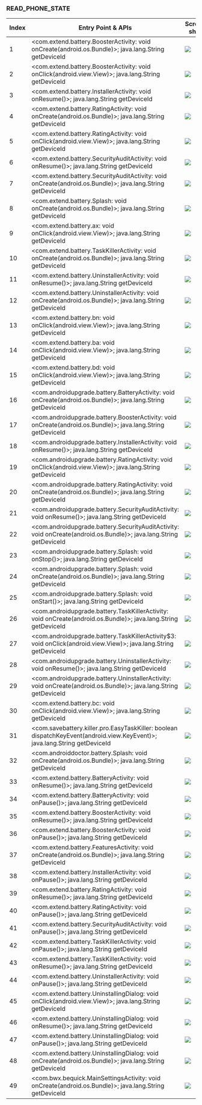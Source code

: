 ### READ_PHONE_STATE
| Index | Entry Point & APIs | Screen shot | Resource id | Label |
| ------------- | ------------- | ------------- |-------------|-------------|
| 1 | <com.extend.battery.BoosterActivity: void onCreate(android.os.Bundle)>; java.lang.String getDeviceId | ![](D:\COSMOS\output\py\Drebin\FakeDoc\f4842871b8bf136aa9fe3176273042f9d155a4d576e0b91924029bd6c77a827e\com.extend.battery.BoosterActivity.png) |  | |
| 2 | <com.extend.battery.BoosterActivity: void onClick(android.view.View)>; java.lang.String getDeviceId | ![](D:\COSMOS\output\py\Drebin\FakeDoc\ff312be2361820e61a211adeefc56e8be9486deda559242d73a27ed731318938\com.extend.battery.BoosterActivity.png) |  | |
| 3 | <com.extend.battery.InstallerActivity: void onResume()>; java.lang.String getDeviceId | ![](D:\COSMOS\output\py\Drebin\FakeDoc\ff312be2361820e61a211adeefc56e8be9486deda559242d73a27ed731318938\com.extend.battery.InstallerActivity.png) |  | |
| 4 | <com.extend.battery.RatingActivity: void onCreate(android.os.Bundle)>; java.lang.String getDeviceId | ![](D:\COSMOS\output\py\Drebin\FakeDoc\fdcbff70e0c65ccdd16b396b4276a343ac4f66842e3f87614e42785e4ef14cf8\com.extend.battery.RatingActivity.png) |  | |
| 5 | <com.extend.battery.RatingActivity: void onClick(android.view.View)>; java.lang.String getDeviceId | ![](D:\COSMOS\output\py\Drebin\FakeDoc\fdcbff70e0c65ccdd16b396b4276a343ac4f66842e3f87614e42785e4ef14cf8\com.extend.battery.RatingActivity.png) |  | |
| 6 | <com.extend.battery.SecurityAuditActivity: void onResume()>; java.lang.String getDeviceId | ![](D:\COSMOS\output\py\Drebin\FakeDoc\ff312be2361820e61a211adeefc56e8be9486deda559242d73a27ed731318938\com.extend.battery.SecurityAuditActivity.png) |  | |
| 7 | <com.extend.battery.SecurityAuditActivity: void onCreate(android.os.Bundle)>; java.lang.String getDeviceId | ![](D:\COSMOS\output\py\Drebin\FakeDoc\fdcbff70e0c65ccdd16b396b4276a343ac4f66842e3f87614e42785e4ef14cf8\com.extend.battery.SecurityAuditActivity.png) |  | |
| 8 | <com.extend.battery.Splash: void onCreate(android.os.Bundle)>; java.lang.String getDeviceId | ![](D:\COSMOS\output\py\Drebin\FakeDoc\ff312be2361820e61a211adeefc56e8be9486deda559242d73a27ed731318938\com.extend.battery.Splash.png) |  | |
| 9 | <com.extend.battery.ax: void onClick(android.view.View)>; java.lang.String getDeviceId | ![](D:\COSMOS\output\py\Drebin\FakeDoc\f4842871b8bf136aa9fe3176273042f9d155a4d576e0b91924029bd6c77a827e\com.extend.battery.TaskKillerActivity.png) |  | |
| 10 | <com.extend.battery.TaskKillerActivity: void onCreate(android.os.Bundle)>; java.lang.String getDeviceId | ![](D:\COSMOS\output\py\Drebin\FakeDoc\fdcbff70e0c65ccdd16b396b4276a343ac4f66842e3f87614e42785e4ef14cf8\com.extend.battery.TaskKillerActivity.png) |  | |
| 11 | <com.extend.battery.UninstallerActivity: void onResume()>; java.lang.String getDeviceId | ![](D:\COSMOS\output\py\Drebin\FakeDoc\ff312be2361820e61a211adeefc56e8be9486deda559242d73a27ed731318938\com.extend.battery.UninstallerActivity.png) |  | |
| 12 | <com.extend.battery.UninstallerActivity: void onCreate(android.os.Bundle)>; java.lang.String getDeviceId | ![](D:\COSMOS\output\py\Drebin\FakeDoc\fdcbff70e0c65ccdd16b396b4276a343ac4f66842e3f87614e42785e4ef14cf8\com.extend.battery.UninstallerActivity.png) |  | |
| 13 | <com.extend.battery.bn: void onClick(android.view.View)>; java.lang.String getDeviceId | ![](D:\COSMOS\output\py\Drebin\FakeDoc\e8aa27a7be397dfe86fe6188423afbae58481b064badb9ebe2c43b52886910c9\com.extend.battery.TaskKillerActivity.png) |  | |
| 14 | <com.extend.battery.ba: void onClick(android.view.View)>; java.lang.String getDeviceId | ![](D:\COSMOS\output\py\Drebin\FakeDoc\f30248196e80961c21f37a12ca0164a362b0f8701e5dd5ad5ef1282a0900cbaa\com.extend.battery.TaskKillerActivity.png) |  | |
| 15 | <com.extend.battery.bd: void onClick(android.view.View)>; java.lang.String getDeviceId | ![](D:\COSMOS\output\py\Drebin\FakeDoc\ff312be2361820e61a211adeefc56e8be9486deda559242d73a27ed731318938\com.extend.battery.TaskKillerActivity.png) |  | |
| 16 | <com.androidupgrade.battery.BatteryActivity: void onCreate(android.os.Bundle)>; java.lang.String getDeviceId | ![](D:\COSMOS\output\py\Drebin\FakeDoc\ef3f7123c77d5241f32d7cf4a6ba9944c534bd05afe64c806bdca1a4220cda3e\com.androidupgrade.battery.BatteryActivity.png) |  | |
| 17 | <com.androidupgrade.battery.BoosterActivity: void onCreate(android.os.Bundle)>; java.lang.String getDeviceId | ![](D:\COSMOS\output\py\Drebin\FakeDoc\ef3f7123c77d5241f32d7cf4a6ba9944c534bd05afe64c806bdca1a4220cda3e\com.androidupgrade.battery.BoosterActivity.png) |  | |
| 18 | <com.androidupgrade.battery.InstallerActivity: void onResume()>; java.lang.String getDeviceId | ![](D:\COSMOS\output\py\Drebin\FakeDoc\e13503c9ca82ed988bfa9195393418dc667794279c87d8a5fc2d018ffd2fd22b\com.androidupgrade.battery.InstallerActivity.png) |  | |
| 19 | <com.androidupgrade.battery.RatingActivity: void onClick(android.view.View)>; java.lang.String getDeviceId | ![](D:\COSMOS\output\py\Drebin\FakeDoc\ef3f7123c77d5241f32d7cf4a6ba9944c534bd05afe64c806bdca1a4220cda3e\com.androidupgrade.battery.RatingActivity.png) |  | |
| 20 | <com.androidupgrade.battery.RatingActivity: void onCreate(android.os.Bundle)>; java.lang.String getDeviceId | ![](D:\COSMOS\output\py\Drebin\FakeDoc\ef3f7123c77d5241f32d7cf4a6ba9944c534bd05afe64c806bdca1a4220cda3e\com.androidupgrade.battery.RatingActivity.png) |  | |
| 21 | <com.androidupgrade.battery.SecurityAuditActivity: void onResume()>; java.lang.String getDeviceId | ![](D:\COSMOS\output\py\Drebin\FakeDoc\e13503c9ca82ed988bfa9195393418dc667794279c87d8a5fc2d018ffd2fd22b\com.androidupgrade.battery.SecurityAuditActivity.png) |  | |
| 22 | <com.androidupgrade.battery.SecurityAuditActivity: void onCreate(android.os.Bundle)>; java.lang.String getDeviceId | ![](D:\COSMOS\output\py\Drebin\FakeDoc\ef3f7123c77d5241f32d7cf4a6ba9944c534bd05afe64c806bdca1a4220cda3e\com.androidupgrade.battery.SecurityAuditActivity.png) |  | |
| 23 | <com.androidupgrade.battery.Splash: void onStop()>; java.lang.String getDeviceId | ![](D:\COSMOS\output\py\Drebin\FakeDoc\e13503c9ca82ed988bfa9195393418dc667794279c87d8a5fc2d018ffd2fd22b\com.androidupgrade.battery.Splash.png) |  | |
| 24 | <com.androidupgrade.battery.Splash: void onCreate(android.os.Bundle)>; java.lang.String getDeviceId | ![](D:\COSMOS\output\py\Drebin\FakeDoc\ef3f7123c77d5241f32d7cf4a6ba9944c534bd05afe64c806bdca1a4220cda3e\com.androidupgrade.battery.Splash.png) |  | |
| 25 | <com.androidupgrade.battery.Splash: void onStart()>; java.lang.String getDeviceId | ![](D:\COSMOS\output\py\Drebin\FakeDoc\e13503c9ca82ed988bfa9195393418dc667794279c87d8a5fc2d018ffd2fd22b\com.androidupgrade.battery.Splash.png) |  | |
| 26 | <com.androidupgrade.battery.TaskKillerActivity: void onCreate(android.os.Bundle)>; java.lang.String getDeviceId | ![](D:\COSMOS\output\py\Drebin\FakeDoc\ef3f7123c77d5241f32d7cf4a6ba9944c534bd05afe64c806bdca1a4220cda3e\com.androidupgrade.battery.TaskKillerActivity.png) |  | |
| 27 | <com.androidupgrade.battery.TaskKillerActivity$3: void onClick(android.view.View)>; java.lang.String getDeviceId | ![](D:\COSMOS\output\py\Drebin\FakeDoc\e888192a3eaa165904cc19129aa31fc1bad9913fb1cfb2cc3df22dde8eeea68d\com.androidupgrade.battery.TaskKillerActivity.png) |  | |
| 28 | <com.androidupgrade.battery.UninstallerActivity: void onResume()>; java.lang.String getDeviceId | ![](D:\COSMOS\output\py\Drebin\FakeDoc\e13503c9ca82ed988bfa9195393418dc667794279c87d8a5fc2d018ffd2fd22b\com.androidupgrade.battery.UninstallerActivity.png) |  | |
| 29 | <com.androidupgrade.battery.UninstallerActivity: void onCreate(android.os.Bundle)>; java.lang.String getDeviceId | ![](D:\COSMOS\output\py\Drebin\FakeDoc\ef3f7123c77d5241f32d7cf4a6ba9944c534bd05afe64c806bdca1a4220cda3e\com.androidupgrade.battery.UninstallerActivity.png) |  | |
| 30 | <com.extend.battery.bc: void onClick(android.view.View)>; java.lang.String getDeviceId | ![](D:\COSMOS\output\py\Drebin\FakeDoc\34b3d51b46a04f6daadc6cecb13dc39bd423f64b0feb326092a1d0c67c2143fb\com.extend.battery.TaskKillerActivity.png) |  | |
| 31 | <com.savebattery.killer.pro.EasyTaskKiller: boolean dispatchKeyEvent(android.view.KeyEvent)>; java.lang.String getDeviceId | ![](D:\COSMOS\output\py\Drebin\FakeDoc\230eb9cbee47d3bc07e7ae26185c5f2abbe68fdbae9726bb3cb66d609e19b739\com.savebattery.killer.pro.EasyTaskKiller.png) |  | |
| 32 | <com.androiddoctor.battery.Splash: void onCreate(android.os.Bundle)>; java.lang.String getDeviceId | ![](D:\COSMOS\output\py\Drebin\FakeDoc\afc460d9d889935946c4a70be3130cbe0f5b4eafc248e3c69811e292ecc5e4f5\com.androiddoctor.battery.Splash.png) |  | |
| 33 | <com.extend.battery.BatteryActivity: void onResume()>; java.lang.String getDeviceId | ![](D:\COSMOS\output\py\Drebin\FakeDoc\fdcbff70e0c65ccdd16b396b4276a343ac4f66842e3f87614e42785e4ef14cf8\com.extend.battery.BatteryActivity.png) |  | |
| 34 | <com.extend.battery.BatteryActivity: void onPause()>; java.lang.String getDeviceId | ![](D:\COSMOS\output\py\Drebin\FakeDoc\fdcbff70e0c65ccdd16b396b4276a343ac4f66842e3f87614e42785e4ef14cf8\com.extend.battery.BatteryActivity.png) |  | |
| 35 | <com.extend.battery.BoosterActivity: void onResume()>; java.lang.String getDeviceId | ![](D:\COSMOS\output\py\Drebin\FakeDoc\fdcbff70e0c65ccdd16b396b4276a343ac4f66842e3f87614e42785e4ef14cf8\com.extend.battery.BoosterActivity.png) |  | |
| 36 | <com.extend.battery.BoosterActivity: void onPause()>; java.lang.String getDeviceId | ![](D:\COSMOS\output\py\Drebin\FakeDoc\fdcbff70e0c65ccdd16b396b4276a343ac4f66842e3f87614e42785e4ef14cf8\com.extend.battery.BoosterActivity.png) |  | |
| 37 | <com.extend.battery.FeaturesActivity: void onCreate(android.os.Bundle)>; java.lang.String getDeviceId | ![](D:\COSMOS\output\py\Drebin\FakeDoc\fdcbff70e0c65ccdd16b396b4276a343ac4f66842e3f87614e42785e4ef14cf8\com.extend.battery.FeaturesActivity.png) |  | |
| 38 | <com.extend.battery.InstallerActivity: void onPause()>; java.lang.String getDeviceId | ![](D:\COSMOS\output\py\Drebin\FakeDoc\fdcbff70e0c65ccdd16b396b4276a343ac4f66842e3f87614e42785e4ef14cf8\com.extend.battery.InstallerActivity.png) |  | |
| 39 | <com.extend.battery.RatingActivity: void onResume()>; java.lang.String getDeviceId | ![](D:\COSMOS\output\py\Drebin\FakeDoc\c07f6b06baf907e094910e433174b4edfc4582942f50ade194a61abdf23085f3\com.extend.battery.RatingActivity.png) |  | |
| 40 | <com.extend.battery.RatingActivity: void onPause()>; java.lang.String getDeviceId | ![](D:\COSMOS\output\py\Drebin\FakeDoc\c07f6b06baf907e094910e433174b4edfc4582942f50ade194a61abdf23085f3\com.extend.battery.RatingActivity.png) |  | |
| 41 | <com.extend.battery.SecurityAuditActivity: void onPause()>; java.lang.String getDeviceId | ![](D:\COSMOS\output\py\Drebin\FakeDoc\fdcbff70e0c65ccdd16b396b4276a343ac4f66842e3f87614e42785e4ef14cf8\com.extend.battery.SecurityAuditActivity.png) |  | |
| 42 | <com.extend.battery.TaskKillerActivity: void onPause()>; java.lang.String getDeviceId | ![](D:\COSMOS\output\py\Drebin\FakeDoc\fdcbff70e0c65ccdd16b396b4276a343ac4f66842e3f87614e42785e4ef14cf8\com.extend.battery.TaskKillerActivity.png) |  | |
| 43 | <com.extend.battery.TaskKillerActivity: void onResume()>; java.lang.String getDeviceId | ![](D:\COSMOS\output\py\Drebin\FakeDoc\fdcbff70e0c65ccdd16b396b4276a343ac4f66842e3f87614e42785e4ef14cf8\com.extend.battery.TaskKillerActivity.png) |  | |
| 44 | <com.extend.battery.UninstallerActivity: void onPause()>; java.lang.String getDeviceId | ![](D:\COSMOS\output\py\Drebin\FakeDoc\fdcbff70e0c65ccdd16b396b4276a343ac4f66842e3f87614e42785e4ef14cf8\com.extend.battery.UninstallerActivity.png) |  | |
| 45 | <com.extend.battery.UninstallingDialog: void onClick(android.view.View)>; java.lang.String getDeviceId | ![](D:\COSMOS\output\py\Drebin\FakeDoc\fdcbff70e0c65ccdd16b396b4276a343ac4f66842e3f87614e42785e4ef14cf8\com.extend.battery.UninstallingDialog.png) |  | |
| 46 | <com.extend.battery.UninstallingDialog: void onResume()>; java.lang.String getDeviceId | ![](D:\COSMOS\output\py\Drebin\FakeDoc\fdcbff70e0c65ccdd16b396b4276a343ac4f66842e3f87614e42785e4ef14cf8\com.extend.battery.UninstallingDialog.png) |  | |
| 47 | <com.extend.battery.UninstallingDialog: void onPause()>; java.lang.String getDeviceId | ![](D:\COSMOS\output\py\Drebin\FakeDoc\fdcbff70e0c65ccdd16b396b4276a343ac4f66842e3f87614e42785e4ef14cf8\com.extend.battery.UninstallingDialog.png) |  | |
| 48 | <com.extend.battery.UninstallingDialog: void onCreate(android.os.Bundle)>; java.lang.String getDeviceId | ![](D:\COSMOS\output\py\Drebin\FakeDoc\fdcbff70e0c65ccdd16b396b4276a343ac4f66842e3f87614e42785e4ef14cf8\com.extend.battery.UninstallingDialog.png) |  | |
| 49 | <com.bwx.bequick.MainSettingsActivity: void onCreate(android.os.Bundle)>; java.lang.String getDeviceId | ![](D:\COSMOS\output\py\Drebin\FakeDoc\52570063928436f32a00a6c70dd44469623310c9678ac780d7c13beb7c985b12\com.bwx.bequick.MainSettingsActivity.png) |  | |
